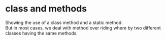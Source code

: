# class and methods
Showing the use of a class method and a static method.<br />
But in most cases, we deal with method over riding where by two different classes having the same methods.
